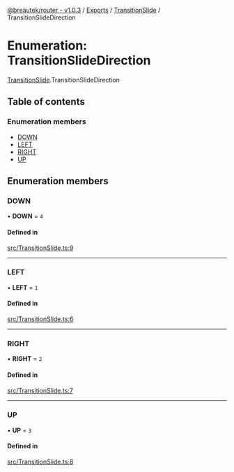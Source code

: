 [@breautek/router - v1.0.3](../README.md) / [Exports](../modules.md) / [TransitionSlide](../modules/TransitionSlide.md) / TransitionSlideDirection

# Enumeration: TransitionSlideDirection

[TransitionSlide](../modules/TransitionSlide.md).TransitionSlideDirection

## Table of contents

### Enumeration members

- [DOWN](TransitionSlide.TransitionSlideDirection.md#down)
- [LEFT](TransitionSlide.TransitionSlideDirection.md#left)
- [RIGHT](TransitionSlide.TransitionSlideDirection.md#right)
- [UP](TransitionSlide.TransitionSlideDirection.md#up)

## Enumeration members

### DOWN

• **DOWN** = `4`

#### Defined in

[src/TransitionSlide.ts:9](https://github.com/breautek/router/blob/f2901ca/src/TransitionSlide.ts#L9)

___

### LEFT

• **LEFT** = `1`

#### Defined in

[src/TransitionSlide.ts:6](https://github.com/breautek/router/blob/f2901ca/src/TransitionSlide.ts#L6)

___

### RIGHT

• **RIGHT** = `2`

#### Defined in

[src/TransitionSlide.ts:7](https://github.com/breautek/router/blob/f2901ca/src/TransitionSlide.ts#L7)

___

### UP

• **UP** = `3`

#### Defined in

[src/TransitionSlide.ts:8](https://github.com/breautek/router/blob/f2901ca/src/TransitionSlide.ts#L8)
